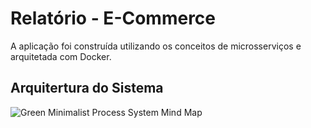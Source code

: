 # Relatório - E-Commerce

A aplicação foi construída utilizando os conceitos de microsserviços e arquitetada com Docker.

## Arquitertura do Sistema

![Green Minimalist Process System Mind Map](https://github.com/JassonJr1/sistemas-distribuidos/assets/99465676/c7c56a8a-0447-429a-936d-9da1331278f0)

